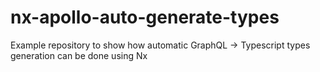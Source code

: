 # nx-apollo-auto-generate-types
Example repository to show how automatic GraphQL -> Typescript types generation can be done using Nx
